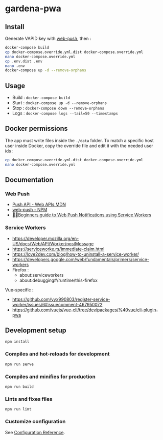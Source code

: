 # gardena-pwa

## Install

Generate VAPID key with [web-push](https://www.npmjs.com/package/web-push), then :

```bash
docker-compose build
cp docker-compose.override.yml.dist docker-compose.override.yml
nano docker-compose.override.yml
cp .env.dist .env
nano .env
docker-compose up -d --remove-orphans
```

## Usage

- Build : `docker-compose build`
- Start : `docker-compose up -d --remove-orphans`
- Stop : `docker-compose down --remove-orphans`
- Logs : `docker-compose logs --tail=50 --timestamps`

## Docker permissions

The app must write files inside the `./data` folder. To match a specific host user inside Docker, copy the override file and edit it with the needed user ids :

```bash
cp docker-compose.override.yml.dist docker-compose.override.yml
nano docker-compose.override.yml
```

## Documentation

### Web Push

- [Push API - Web APIs MDN](https://developer.mozilla.org/en-US/docs/Web/API/Push_API)
- [web-push - NPM](https://www.npmjs.com/package/web-push)
- [🚀🔔Beginners guide to Web Push Notifications using Service Workers](https://medium.com/izettle-engineering/beginners-guide-to-web-push-notifications-using-service-workers-cb3474a17679)

### Service Workers

- https://developer.mozilla.org/en-US/docs/Web/API/Worker/postMessage
- https://serviceworke.rs/immediate-claim.html
- https://love2dev.com/blog/how-to-uninstall-a-service-worker/
- https://developers.google.com/web/fundamentals/primers/service-workers
- Firefox :
    - about:serviceworkers
    - about:debugging#/runtime/this-firefox

Vue-specific :

- https://github.com/yyx990803/register-service-worker/issues/6#issuecomment-467950072
- https://github.com/vuejs/vue-cli/tree/dev/packages/%40vue/cli-plugin-pwa

## Development setup
```
npm install
```

### Compiles and hot-reloads for development
```
npm run serve
```

### Compiles and minifies for production
```
npm run build
```

### Lints and fixes files
```
npm run lint
```

### Customize configuration
See [Configuration Reference](https://cli.vuejs.org/config/).
